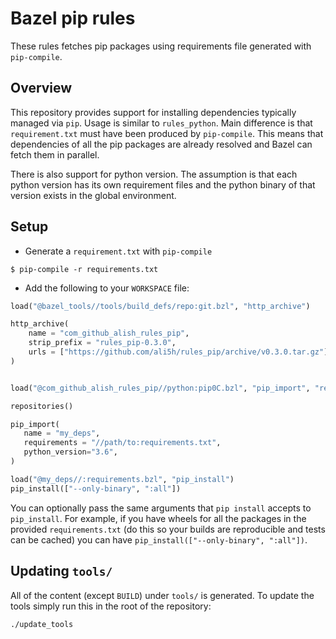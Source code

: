 # Bazel pip rules

These rules fetches pip packages using requirements file generated with `pip-compile`.

## Overview

This repository provides support for installing dependencies typically
managed via `pip`. Usage is similar to `rules_python`. Main difference
is that `requirement.txt` must have been produced by
`pip-compile`. This means that dependencies of all the pip packages are
already resolved and Bazel can fetch them in parallel.

There is also support for python version. The assumption is that each
python version has its own requirement files and the python binary of
that version exists in the global environment.


## Setup

- Generate a `requirement.txt` with `pip-compile`
```
$ pip-compile -r requirements.txt
```

- Add the following to your `WORKSPACE` file:

```python
load("@bazel_tools//tools/build_defs/repo:git.bzl", "http_archive")

http_archive(
    name = "com_github_alish_rules_pip",
    strip_prefix = "rules_pip-0.3.0",
    urls = ["https://github.com/ali5h/rules_pip/archive/v0.3.0.tar.gz"],
)


load("@com_github_alish_rules_pip//python:pip0C.bzl", "pip_import", "repositories")

repositories()

pip_import(
   name = "my_deps",
   requirements = "//path/to:requirements.txt",
   python_version="3.6",
)

load("@my_deps//:requirements.bzl", "pip_install")
pip_install(["--only-binary", ":all"])
```

You can optionally pass the same arguments that `pip install` accepts to `pip_install`. For example, if you have wheels for all the packages in the provided `requirements.txt` (do this so your builds are reproducible and tests can be cached) you can have `pip_install(["--only-binary", ":all"])`.

## Updating `tools/`

All of the content (except `BUILD`) under `tools/` is generated.  To update the
tools simply run this in the root of the repository:
```shell
./update_tools
```
